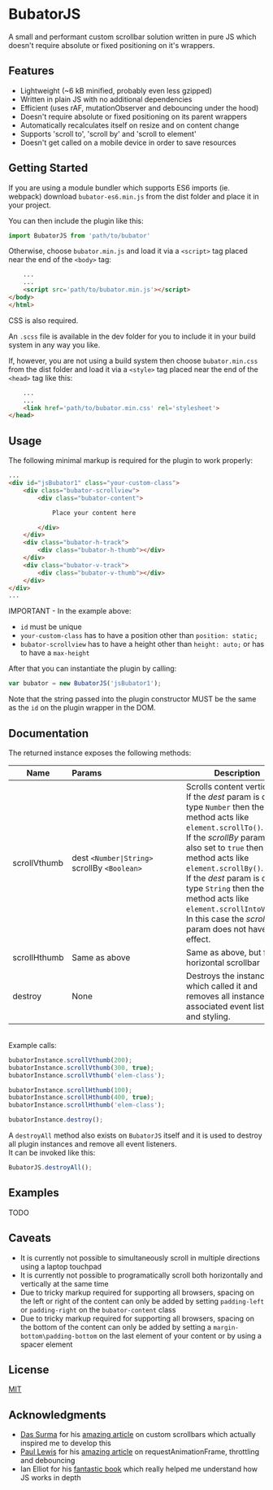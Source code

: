 # BubatorJS

A small and performant custom scrollbar solution written in pure JS which
doesn't require absolute or fixed positioning on it's wrappers.

## Features

* Lightweight (~6 kB minified, probably even less gzipped)
* Written in plain JS with no additional dependencies
* Efficient (uses rAF, mutationObserver and debouncing under the hood)
* Doesn't require absolute or fixed positioning on its parent wrappers
* Automatically recalculates itself on resize and on content change
* Supports 'scroll to', 'scroll by' and 'scroll to element'
* Doesn't get called on a mobile device in order to save resources

## Getting Started

If you are using a module bundler which supports ES6 imports (ie. webpack)
download `bubator-es6.min.js` from the dist folder and place it in your
project.

You can then include the plugin like this:

```javascript
import BubatorJS from 'path/to/bubator'
```

Otherwise, choose `bubator.min.js` and load it via a `<script>` tag placed
near the end of the `<body>` tag:

```html
    ...
    ...
    <script src='path/to/bubator.min.js'></script>
</body>
</html>
```

CSS is also required.

An `.scss` file is available in the dev folder for you
to include it in your build system in any way you like.

If, however, you are not using a build system then choose `bubator.min.css`
from the dist folder and load it via a `<style>` tag placed near the end of
the `<head>` tag like this:

```html
    ...
    ...
    <link href='path/to/bubator.min.css' rel='stylesheet'>
</head>
```

## Usage

The following minimal markup is required for the plugin to work properly:

```html
...
<div id="jsBubator1" class="your-custom-class">
    <div class="bubator-scrollview">
        <div class="bubator-content">

            Place your content here

        </div>
    </div>
    <div class="bubator-h-track">
        <div class="bubator-h-thumb"></div>
    </div>
    <div class="bubator-v-track">
        <div class="bubator-v-thumb"></div>
    </div>
</div>
...
```

IMPORTANT - In the example above:<br>

* `id` must be unique
* `your-custom-class` has to have a position other than `position: static;`
* `bubator-scrollview` has to have a height other than `height: auto;` or has
to have a `max-height`

After that you can instantiate the plugin by calling:

```javascript
var bubator = new BubatorJS('jsBubator1');
```

Note that the string passed into the plugin constructor MUST be the same as
the `id` on the plugin wrapper in the DOM.

## Documentation

The returned instance exposes the following methods:

| Name         | Params&nbsp;&nbsp;&nbsp;&nbsp;&nbsp;&nbsp;&nbsp;&nbsp;&nbsp;&nbsp;&nbsp;&nbsp;&nbsp;&nbsp;&nbsp;&nbsp;&nbsp;&nbsp;&nbsp;&nbsp;&nbsp;&nbsp;&nbsp;&nbsp;&nbsp;&nbsp;&nbsp;&nbsp;&nbsp;&nbsp;&nbsp;&nbsp;&nbsp;&nbsp;&nbsp; | Description |
|--------------|---------------------------------------------------------|-----------------------------------------------------------------------------------------------------------------------------------------------------------------------------------------------------------------------------------------------------------------------------------------------------------------------------------------------------------------------------------------|
| scrollVthumb | dest `<Number\|String>`<br>scrollBy `<Boolean>` | Scrolls content vertically.<br>If the *dest* param is of type `Number` then the method acts like `element.scrollTo()`.<br>If the *scrollBy* param is also set to `true` then the method acts like `element.scrollBy()`.<br>If the *dest* param is of type `String` then the method acts like `element.scrollIntoView()`.<br>In this case the *scrollBy* param does not have any effect. |
| scrollHthumb | Same as above                                           | Same as above, but for horizontal scrollbar                                                                                                                                                                                                                                                                                                                                             |
| destroy      | None                                                    | Destroys the instance which called it and removes all instance associated event listeners and styling.                                                                                                                                                                                                                                                                                                                                                                                        |

<br>
Example calls:

```javascript
bubatorInstance.scrollVthumb(200);
bubatorInstance.scrollVthumb(300, true);
bubatorInstance.scrollVthumb('elem-class');

bubatorInstance.scrollHthumb(100);
bubatorInstance.scrollHthumb(400, true);
bubatorInstance.scrollHthumb('elem-class');

bubatorInstance.destroy();
```

A `destroyAll` method also exists on `BubatorJS` itself and it is used to
destroy all plugin instances and remove all event listeners.<br>
It can be invoked like this:

```javascript
BubatorJS.destroyAll();
```

## Examples

TODO

## Caveats

* It is currently not possible to simultaneously scroll in multiple directions
using a laptop touchpad
* It is currently not possible to programatically scroll both horizontally and
vertically at the same time
* Due to tricky markup required for supporting all browsers, spacing on the
left or right of the content can only be added by setting `padding-left` or
`padding-right` on the `bubator-content` class
* Due to tricky markup required for supporting all browsers, spacing on the
bottom of the content can only be added by setting a
`margin-bottom\padding-bottom` on the last element of your content or by using
a spacer element

## License

[MIT](LICENSE.md)

## Acknowledgments

* [Das Surma](https://github.com/surma) for his [amazing article](https://developers.google.com/web/updates/2017/03/custom-scrollbar) on custom scrollbars which actually inspired me to develop this
* [Paul Lewis](https://github.com/paullewis) for his [amazing article](https://www.html5rocks.com/en/tutorials/speed/animations/) on requestAnimationFrame, throttling and debouncing
* Ian Elliot for his [fantastic book](https://iopress.info/index.php/books/just-javascript) which really helped me understand how JS works in depth
